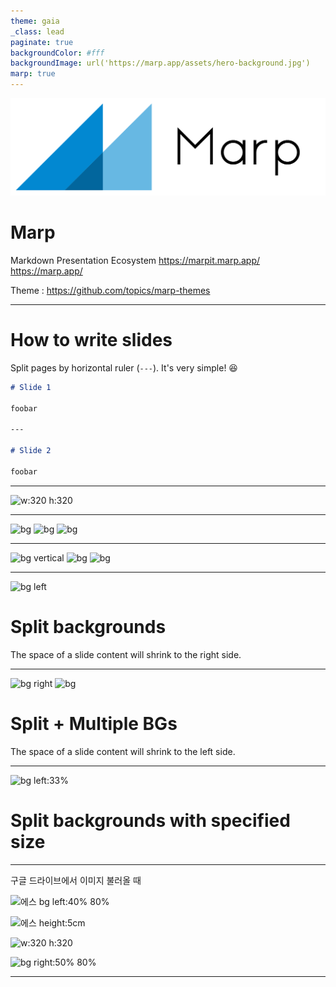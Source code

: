 ```yaml
---
theme: gaia
_class: lead
paginate: true
backgroundColor: #fff
backgroundImage: url('https://marp.app/assets/hero-background.jpg')
marp: true
---
```


![bg left:40% 80%](https://raw.githubusercontent.com/marp-team/marp/master/marp.png)

# **Marp**

Markdown Presentation Ecosystem
https://marpit.marp.app/
https://marp.app/

Theme : https://github.com/topics/marp-themes

---
<!-- 2 -->

# How to write slides

Split pages by horizontal ruler (`---`). It's very simple! :satisfied:

```markdown
# Slide 1

foobar

---

# Slide 2

foobar
```

---
![w:320 h:320](https://user-images.githubusercontent.com/52515917/111857507-4a8f0d00-8975-11eb-93d9-c896eb19a561.jpg) <!-- Setting size to 32x32 px -->

---
![bg](https://fakeimg.pl/800x600/0288d1/fff/?text=A)
![bg](https://fakeimg.pl/800x600/02669d/fff/?text=B)
![bg](https://fakeimg.pl/800x600/67b8e3/fff/?text=C)

---

![bg vertical](https://fakeimg.pl/800x600/0288d1/fff/?text=A)
![bg](https://fakeimg.pl/800x600/02669d/fff/?text=B)
![bg](https://fakeimg.pl/800x600/67b8e3/fff/?text=C)

---

![bg left](https://picsum.photos/720?image=29)

# Split backgrounds

The space of a slide content will shrink to the right side.

---

![bg right](https://picsum.photos/720?image=3)
![bg](https://picsum.photos/720?image=20)

# Split + Multiple BGs

The space of a slide content will shrink to the left side.

---

![bg left:33%](https://picsum.photos/720?image=27)

# Split backgrounds with specified size

---

구글 드라이브에서 이미지 불러올 때

![에스 bg left:40% 80%](https://drive.google.com/uc?id=1PRisHNBgppY-VpvyZQMGlol9EbIJRfv8)

![에스 height:5cm](https://drive.google.com/uc?id=1PRisHNBgppY-VpvyZQMGlol9EbIJRfv8)

![w:320 h:320](https://drive.google.com/uc?id=1PRisHNBgppY-VpvyZQMGlol9EbIJRfv8)

![bg right:50% 80%](https://drive.google.com/uc?id=1PRisHNBgppY-VpvyZQMGlol9EbIJRfv8)

---


